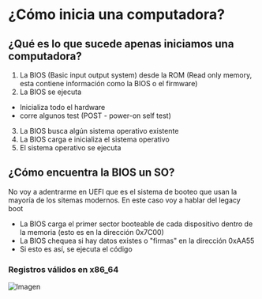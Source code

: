 # ¿Cómo inicia una computadora?

## ¿Qué es lo que sucede apenas iniciamos una computadora?

1. La BIOS (Basic input output system) desde la ROM (Read only memory, esta contiene información como la BIOS o el firmware)
2. La BIOS se ejecuta
 - Inicializa todo el hardware
 - corre algunos test (POST - power-on self test)
3. La BIOS busca algún sistema operativo existente
4. La BIOS carga e inicializa el sistema operativo
5. El sistema operativo se ejecuta

## ¿Cómo encuentra la BIOS un SO?

No voy a adentrarme en UEFI que es el sistema de booteo que usan la mayoría de los sitemas modernos. En este caso voy a hablar del legacy boot

- La BIOS carga el primer sector booteable de cada dispositivo dentro de la memoria (esto es en la dirección 0x7C00)
- La BIOS chequea si hay datos existes o "firmas" en la dirección 0xAA55
- Si esto es así, se ejecuta el código

### Registros válidos en x86_64

![Imagen](https://en.wikipedia.org/wiki/X86#/media/File:Table_of_x86_Registers_svg.svg)
